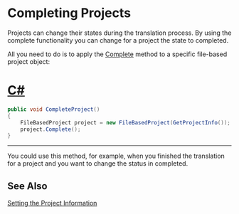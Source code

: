 Completing Projects
==

Projects can change their states during the translation process. By using the complete functionality you can change for a project the state to completed.

All you need to do is to apply the [Complete](../../api/projectautomation/Sdl.ProjectAutomation.FileBased.FileBasedProject.yml#Sdl_ProjectAutomation_FileBased_FileBasedProject_Complete) method to a specific file-based project object:

# [C#](#tab/tabid-1)
```cs
public void CompleteProject()
{
    FileBasedProject project = new FileBasedProject(GetProjectInfo());
    project.Complete();
}
```
***

You could use this method, for example, when you finished the translation for a project and you want to change the status in completed.

See Also
--

[Setting the Project Information](setting_the_project_information.md)

